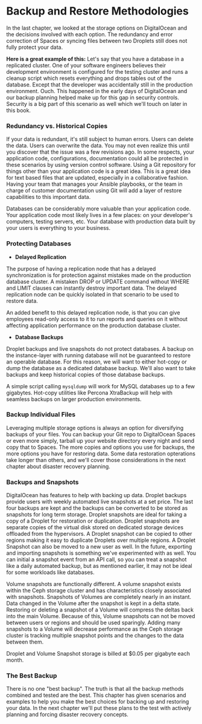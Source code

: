 # Backup and Restore Methodologies
In the last chapter, we looked at the storage options on DigitalOcean and the decisions involved with each option. The redundancy and error correction of Spaces or syncing files between two Droplets still does not fully protect your data.

**Here is a great example of this:**
Let's say that you have a database in a replicated cluster. One of your software engineers believes their development environment is configured for the testing cluster and runs a cleanup script which resets everything and drops tables out of the database. Except that the developer was accidentally still in the production environment. Ouch. This happened in the early days of DigitalOcean and our backup planning helped make up for this gap in security controls. Security is a big part of this scenario as well which we'll touch on later in this book.

### Redundancy vs. Historical Copies
If your data is redundant, it's still subject to human errors. Users can delete the data. Users can overwrite the data. You may not even realize this until you discover that the issue was a few revisions ago. In some respects, your application code, configurations, documentation could all be protected in these scenarios by using version control software. Using a Git repository for things other than your application code is a great idea. This is a great idea for text based files that are updated, especially in a collaborative fashion. Having your team that manages your Ansible playbooks, or the team in charge of customer documentation using Git will add a layer of restore capabilities to this important data.

Databases can be considerably more valuable than your application code. Your application code most likely lives in a few places: on your developer's computers, testing servers, etc. Your database with production data built by your users is everything to your business. 

### Protecting Databases
* **Delayed Replication**

The purpose of having a replication node that has a delayed synchronization is for protection against mistakes made on the production database cluster. A mistaken DROP or UPDATE command without WHERE and LIMIT clauses can instantly destroy important data. The delayed replication node can be quickly isolated in that scenario to be used to restore data. 

An added benefit to this delayed replication node, is that you can give employees read-only access to it to run reports and queries on it without affecting application performance on the production database cluster.

<!-- TODO: Add a delayed replication node to Galera Cluster -->


* **Database Backups**

Droplet backups and live snapshots do not protect databases. A backup on the instance-layer with running database will not be guaranteed to restore an operable database. For this reason, we will want to either hot-copy or dump the database as a dedicated database backup.  We'll also want to take backups and keep historical copies of those database backups.

A simple script calling `mysqldump` will work for MySQL databases up to a few gigabytes. Hot-copy utilities like Percona XtraBackup will help with seamless backups on larger production environments.

<!-- TODO: bash script example for mysqldump -->

<!-- TODO: Add XtraBackup to repo -->

### Backup Individual Files
Leveraging multiple storage options is always an option for diversifying backups of your files. You can backup your Git repo to DigitalOcean Spaces or even more simply, tarball up your website directory every night and send copy that to Spaces. The more copies and options you use for backups, the more options you have for restoring data. Some data restoration opterations take longer than others, and we'll cover those considerations in the next chapter about disaster recovery planning.

<!-- TODO: Add repo backup -> Spaces to repo -->


### Backups and Snapshots
DigitalOcean has features to help with backing up data. Droplet backups provide users with weekly automated live snapshots at a set price. The last four backups are kept and the backups can be converted to be stored as snapshots for long term storage. Droplet snapshots are ideal for taking a copy of a Droplet for restoration or duplication. Droplet snapshots are separate copies of the virtual disk stored on dedicated storage devices offloaded from the hypervisors. A Droplet snapshot can be copied to other regions making it easy to duplicate Droplets over multiple regions. A Droplet Snapshot can also be moved to a new user as well. In the future, exporting and importing snapshots is something we've experimented with as well. You can initial a snapshot event from an API call, so you can treat a snapshot like a daily automated backup, but as mentioned earlier, it may not be ideal for some workloads like databases.

Volume snapshots are functionally different. A volume snapshot exists within the Ceph storage cluster and has characteristics closely associated with snapshots. Snapshots of Volumes are completely nearly in an instant. Data changed in the Volume after the snapshot is kept in a delta state. Restoring or deleting a snapshot of a Volume will compress the deltas back into the main Volume. Because of this, Volume snapshots can not be moved between users or regions and should be used sparingly. Adding many snapshots to a Volume will decrease performance as the Ceph storage cluster is tracking multiple snapshot points and the changes to the data between them. <!-- TODO: confirm this is technically correct -->

Droplet and Volume Snapshot storage is billed at $0.05 per gigabyte each month.

### The Best Backup
There is no one "best backup". The truth is that all the backup methods combined and tested are the best. This chapter has given scenarios and examples to help you make the best choices for backing up and restoring your data. In the next chapter we'll put these plans to the test with actively planning and forcing disaster recovery concepts. 













